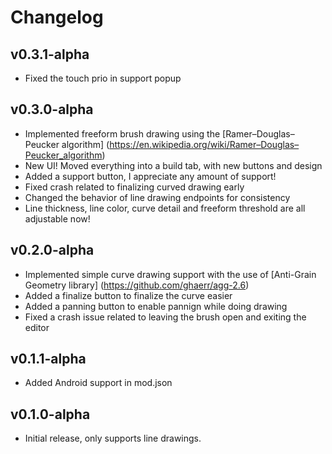 # Changelog

## v0.3.1-alpha
 * Fixed the touch prio in support popup

## v0.3.0-alpha
 * Implemented freeform brush drawing using the [Ramer–Douglas–Peucker algorithm] (https://en.wikipedia.org/wiki/Ramer–Douglas–Peucker_algorithm)
 * New UI! Moved everything into a build tab, with new buttons and design
 * Added a support button, I appreciate any amount of support!
 * Fixed crash related to finalizing curved drawing early
 * Changed the behavior of line drawing endpoints for consistency
 * Line thickness, line color, curve detail and freeform threshold are all adjustable now!

## v0.2.0-alpha
 * Implemented simple curve drawing support with the use of [Anti-Grain Geometry library] (https://github.com/ghaerr/agg-2.6)
 * Added a finalize button to finalize the curve easier
 * Added a panning button to enable pannign while doing drawing
 * Fixed a crash issue related to leaving the brush open and exiting the editor

## v0.1.1-alpha
 * Added Android support in mod.json

## v0.1.0-alpha
 * Initial release, only supports line drawings.